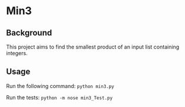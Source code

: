 # Min3

## Background

This project aims to find the smallest product of an input list containing integers.

## Usage

Run the following command: `python min3.py`

Run the tests: `python -m nose min3_Test.py`
